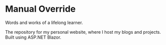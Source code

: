 # Manual Override

Words and works of a lifelong learner.

The repository for my personal website, where I host my blogs and projects. 
Built using ASP.NET Blazor.
